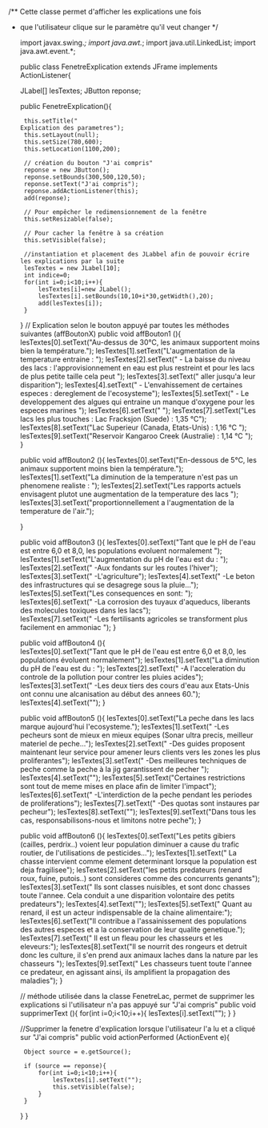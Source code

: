 /** Cette classe permet d'afficher les explications une fois 
 * que l'utilisateur clique sur le paramètre qu'il veut changer
 */	
	
	import javax.swing.*; import java.awt.*; import java.util.LinkedList; import java.awt.event.*;


	public class FenetreExplication extends JFrame implements ActionListener{

	JLabel[] lesTextes;
	JButton reponse;

	public FenetreExplication(){

		this.setTitle("                                                          Explication des parametres");
		this.setLayout(null);
		this.setSize(780,600);
		this.setLocation(1100,200);
		
		// création du bouton "J'ai compris"
		reponse = new JButton();
		reponse.setBounds(300,500,120,50);
		reponse.setText("J'ai compris"); 
		reponse.addActionListener(this);
		add(reponse); 

		// Pour empêcher le redimensionnement de la fenêtre
		this.setResizable(false);

		// Pour cacher la fenêtre à sa création
		this.setVisible(false);

		//instantiation et placement des JLabbel afin de pouvoir écrire les explications par la suite
		lesTextes = new JLabel[10]; 
		int indice=0;
		for(int i=0;i<10;i++){
			lesTextes[i]=new JLabel();
			lesTextes[i].setBounds(10,10+i*30,getWidth(),20); 
			add(lesTextes[i]);       
		}
	}
	// Explication selon le bouton appuyé par toutes les méthodes suivantes (affBoutonX) 
	public void affBouton1 (){
	    lesTextes[0].setText("Au-dessus de 30°C, les animaux supportent moins bien la température.");
		lesTextes[1].setText("L'augmentation de la temperature entraine : ");
		lesTextes[2].setText("               - La baisse du niveau des lacs : l'approvisionnement en eau est plus restreint et pour les lacs de plus petite taille cela peut  ");
		lesTextes[3].setText("                 aller jusqu'a leur disparition");
		lesTextes[4].setText("               - L'envahissement de certaines especes : dereglement de l'ecosysteme");
		lesTextes[5].setText("               - Le developpement des algues qui entraine un manque d'oxygene pour les especes marines ");
		lesTextes[6].setText(" ");
		lesTextes[7].setText("Les lacs les plus touches : Lac Fracksjon (Suede) :  1,35 °C");					 
		lesTextes[8].setText("Lac Superieur (Canada, Etats-­Unis) : 1,16 °C  ");
		lesTextes[9].setText("Reservoir Kangaroo Creek (Australie) : 1,14 °C ");   
	}

	public void affBouton2 (){
	    lesTextes[0].setText("En-dessous de 5°C, les animaux supportent moins bien la température.");
		lesTextes[1].setText("La diminution de la temperature n'est pas un phenomene realiste : ");
		lesTextes[2].setText("Les rapports actuels envisagent plutot une augmentation de la temperature des lacs ");
		lesTextes[3].setText("proportionnellement a l'augmentation de la temperature de l'air.");

	}

	public void affBouton3 (){
		lesTextes[0].setText("Tant que le pH de l'eau est entre 6,0 et 8,0, les populations evoluent normalement ");
		lesTextes[1].setText("L'augmentation du pH de l'eau est du : ");
		lesTextes[2].setText("            -Aux fondants sur les routes l'hiver");
		lesTextes[3].setText("            -L'agriculture");
		lesTextes[4].setText("            -Le beton des infrastructures qui se desagrege sous la pluie...");
		lesTextes[5].setText("Les consequences en sont:  ");
		lesTextes[6].setText("            -La corrosion des tuyaux d'aqueducs, liberants des molecules toxiques dans les lacs");					 
		lesTextes[7].setText("            -Les fertilisants agricoles se transforment plus facilement en ammoniac ");
	}

	public void affBouton4 (){	
		lesTextes[0].setText("Tant que le pH de l'eau est entre 6,0 et 8,0, les populations évoluent normalement");
		lesTextes[1].setText("La diminution du pH de l'eau est du : ");
		lesTextes[2].setText("        -A l'acceleration du controle de la pollution pour contrer les pluies acides");
		lesTextes[3].setText("        -Les deux tiers des cours d'eau aux Etats-Unis ont connu une alcanisation au début des annees 60.");
		lesTextes[4].setText("");
	}

	public void affBouton5 (){
		lesTextes[0].setText("La peche dans les lacs marque aujourd'hui l'ecosysteme.");
		lesTextes[1].setText("        -Les pecheurs sont de mieux en mieux equipes (Sonar ultra precis, meilleur materiel de peche...");
		lesTextes[2].setText("        -Des guides proposent maintenant leur service pour amener leurs clients vers les zones les plus proliferantes");
		lesTextes[3].setText("        -Des meilleures techniques de peche comme la peche à la jig garantissent de pecher ");
		lesTextes[4].setText("");
		lesTextes[5].setText("Certaines restrictions sont tout de meme mises en place afin de limiter l'impact");
		lesTextes[6].setText("         -L'interdiction de la peche pendant les periodes de proliferations");
		lesTextes[7].setText("         -Des quotas sont instaures par pecheur");
		lesTextes[8].setText("");
		lesTextes[9].setText("Dans tous les cas, responsabilisons-nous et limitons notre peche");
	}

	public void affBouton6 (){
		lesTextes[0].setText("Les petits gibiers (cailles, perdrix..) voient leur population diminuer a cause du trafic routier, de l'utilisations de pesticides...");
		lesTextes[1].setText("	La chasse intervient comme element determinant lorsque la population est deja fragilisee");
		lesTextes[2].setText("les petits predateurs (renard roux, fuine, putois..) sont consideres comme des concurrents genants");        
		lesTextes[3].setText("	Ils sont classes nuisibles, et sont donc chasses toute l'annee. Cela conduit a une disparition volontaire des petits predateurs");
		lesTextes[4].setText("");
		lesTextes[5].setText("	Quant au renard, il est un acteur indispensable de la chaine alimentaire:");
		lesTextes[6].setText("Il contribue a l'assainissement des populations des autres especes et a la conservation de leur qualite genetique.");
		lesTextes[7].setText("  Il est un fleau pour les chasseurs et les eleveurs:");
		lesTextes[8].setText("Il se nourrit des rongeurs et detruit donc les culture, il s'en prend aux animaux laches dans la nature par les chasseurs  ");
		lesTextes[9].setText("	Les chasseurs tuent toute l'annee ce predateur, en agissant ainsi, ils amplifient la propagation des maladies");
	}

	// méthode utilisée dans la classe FenetreLac, permet de supprimer les explications si l'utilisateur n'a pas appuyé sur "J'ai compris"
	public void supprimerText (){
		for(int i=0;i<10;i++){
			lesTextes[i].setText("");
		}
	}

	//Supprimer la fenetre d'explication lorsque l'utilisateur l'a lu et a cliqué sur "J'ai compris"
	public void actionPerformed (ActionEvent e){

		Object source = e.getSource();

		if (source == reponse){	
			for(int i=0;i<10;i++){
				lesTextes[i].setText("");
				this.setVisible(false);
			}
		}
	}
}
